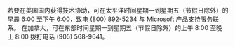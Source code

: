 <Token xmlns:xlink="http://www.w3.org/1999/xlink">若要在美国国内获得技术协助，可在太平洋时间星期一到星期五（节假日除外）的早晨 6:00 至下午 6:00，致电 (800) 892-5234 与 Microsoft 产品支持服务联系。 在加拿大，可在东部时间星期一到星期五（节假日除外）的上午 8:00 至晚上 8:00 拨打电话 (905) 568-9641。</Token>

<!--HONumber=Jun16_HO4-->


